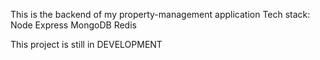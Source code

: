 This is the backend of my property-management application
Tech stack:
Node
Express
MongoDB
Redis

This project is still in DEVELOPMENT
